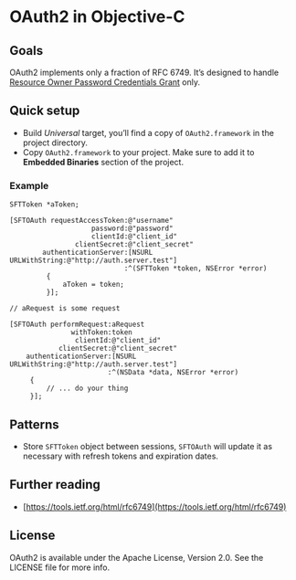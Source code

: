 # OAuth2 in Objective-C

## Goals
OAuth2 implements only a fraction of RFC 6749. It’s designed to handle [Resource Owner Password Credentials Grant](https://tools.ietf.org/html/rfc6749#section-4.3) only.

## Quick setup
- Build *Universal* target, you’ll find a copy of ```OAuth2.framework``` in the project directory.
- Copy ```OAuth2.framework``` to your project. Make sure to add it to **Embedded Binaries** section of the project.

### Example

```objc
SFTToken *aToken;

[SFTOAuth requestAccessToken:@"username"
					password:@"password"
					clientId:@"client_id"
				clientSecret:@"client_secret"
		authenticationServer:[NSURL URLWithString:@"http://auth.server.test"]
							:^(SFTToken *token, NSError *error)
         {
             aToken = token; 
         }];

// aRequest is some request

[SFTOAuth performRequest:aRequest
			   withToken:token
			   	clientId:@"client_id"
			clientSecret:@"client_secret"
	authenticationServer:[NSURL URLWithString:@"http://auth.server.test"]
						:^(NSData *data, NSError *error)
     {
         // ... do your thing
     }];
```

## Patterns
- Store ```SFTToken``` object between sessions, ```SFTOAuth``` will update it as necessary with refresh tokens and expiration dates.

## Further reading
- [https://tools.ietf.org/html/rfc6749](https://tools.ietf.org/html/rfc6749)

## License
OAuth2 is available under the Apache License, Version 2.0. See the LICENSE file for more info.